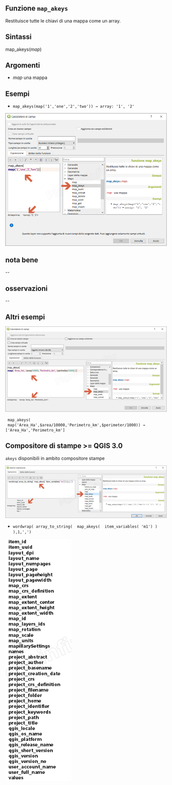 ## Funzione `map_akeys`

Restituisce tutte le chiavi di una mappa come un array.

## Sintassi

map_akeys(_map_)

## Argomenti

* _map_ una mappa

## Esempi

* `map_akeys(map('1','one','2','two')) → array: '1', '2'`

![](/img/maps/map_akeys/map_akeys1.png)

## nota bene

--

## osservazioni

--

## Altri esempi

![](/img/maps/map_akeys/map_akeys2.png)

```
 map_akeys( 
 map('Area_Ha',$area/10000,'Perimetro_km',$perimeter/1000)) → ['Area_Ha','Perimetro_km']
```

## Compositore di stampe >= QGIS 3.0

`akeys` disponibili in ambito compositore stampe

![](/img/maps/map_akeys/map_akeys3.png)

* `wordwrap( array_to_string(  map_akeys(  item_variables( 'm1') ) ),1,',') `


![](/img/maps/map_akeys/map_akeys4.png)
